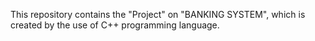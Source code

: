 This repository contains the "Project" on "BANKING SYSTEM", which is created by the use of C++ programming language.
